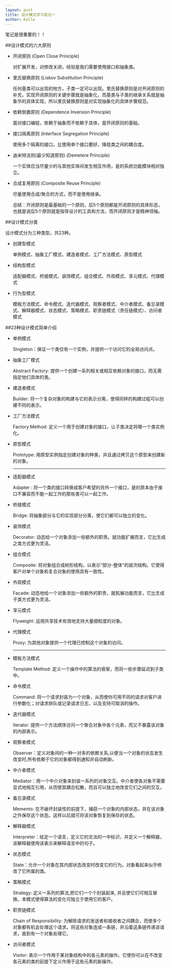 ```yaml
---
layout: post
title: 设计模式学习笔记一
author: Kalle
---
```


笔记是很重要的！！

##设计模式的六大原则

- 开闭原则 (Open Close Principle)

  对扩展开发，对修改关闭，经验是我们需要使用接口和抽象类。

- 里氏替换原则 (Liskov Substitution Principle)

  任何基类可以出现的地方，子类一定可以出现。里氏替换原则是对开闭原则的补充，实现开闭原则的关键步骤就是抽象化，而基类与子类的继承关系就是抽象华的具体实现，所以里氏替换原则是对实现抽象化的具体步骤规范。

- 依赖倒置原则 (Dependence Inversion Principle)

  面对接口编程，依赖于抽象而不依赖于具体，是开闭原则的基础。

- 接口隔离原则 (Interface Segregation Principle)

  使用多个隔离的接口，比使用单个接口要好，降低类之间的耦合度。

- 迪米特法则(最少知道原则) (Demetere Principle)

  一个实体应当尽量少的与其他实体间发生相互作用，是的系统功能模块相对独立。

- 合成复用原则 (Composite Reuse Principle)

  尽量使用合成/聚合的方式，而不是使用继承。

  总结：开闭原则是最基础的一个原则，后5个原则都是开闭原则的具体形态，也就是说后5个原则就是指导设计的工具和方法，而开闭原则才是精神领袖。

##设计模式分类

设计模式分为三种类型，共23种。
* 创建型模式


  单例模式、抽象工厂模式、建造者模式、工厂方法模式、原型模式

* 结构型模式

  适配器模式、桥接模式、装饰模式、组合模式、外观模式、享元模式、代理模式

* 行为型模式

  模板方法模式、命令模式、迭代器模式、观察者模式、中介者模式、备忘录模式、解释器模式、状态模式、策略模式、职责链模式（责任链模式）、访问者模式

##23种设计模式简单介绍

* 单例模式

  Singleton：保证一个类仅有一个实例，并提供一个访问它的全局访问点。

* 抽象工厂模式

  Abstract Factory: 提供一个创建一系列相关或相互依赖对象的接口，而无需指定他们具体的类。

* 建造者模式

  Builder: 将一个复杂对象的构建与它的表示分离，使得同样的构建过程可以创建不同的表示。

* 工厂方法模式

  Factory Method: 定义一个用于创建对象的接口，让子类决定将哪一个类实例化。

* 原型模式

  Prototype: 用原型实例指定创建对象的种类，并且通过拷贝这个原型来创建新的对象。

  ---

* 适配器模式

  Adapter : 将一个类的接口转换成客户希望的另外一个接口，是的原本由于接口不兼容而不能一起工作的那些类可以一起工作。

* 桥接模式

  Bridge: 将抽象部分与它的实现部分分离，使它们都可以独立的变化。

* 装饰模式

  Decorator: 动态给一个对象添加一些额外的职责。就功能扩展而言，它比生成之类方式更为灵活。

* 组合模式

  Composite: 将对象组合成树形结构，以表示“部分-整体”的层次结构。它使得客户对单个对象和复合对象的使用具有一致性。

* 外观模式

  Facade: 动态地给一个对象添加一些额外的职责，就拓展功能而言，它比生成子类方式更为灵活。

* 享元模式

  Flyweight: 运用共享技术有效地支持大量细粒度的对象。

* 代理模式

  Proxy: 为其他对象提供一个代理已控制这个对象的访问。

  ***

* 模板方法模式

  Template Method: 定义一个操作中的算法的骨架，而将一些步骤延迟到子类中。

* 命令模式

  Command: 将一个请求封装为一个对象，从而使你可用不同的请求对客户进行参数化；对请求排队或记录请求日志，以及支持可取消的操作。

* 迭代器模式

  Iterator: 提供一个方法顺序访问一个聚合对象中各个元素，而又不暴露该对象的内部表示。

* 观察者模式

  Observer：定义对象间的一种一对多的依赖关系,以便当一个对象的状态发生改变时,所有依赖于它的对象都得到通知并自动刷新。

* 中介者模式

  Mediator：用一个中介对象来封装一系列的对象交互。中介者使各对象不需要显式地相互引用，从而使其耦合松散，而且可以独立地改变它们之间的交互。

* 备忘录模式

  Memento: 在不破坏封装性的前提下，捕获一个对象的内部状态，并在该对象之外保存这个状态。这样以后就可将该对象恢复到保存的状态。

* 解释器模式

  Interpreter：给定一个语言，定义它的文法的一中标识，并定义一个解释器，该解释器使用该表示来解释语言中的句子。

* 状态模式

  State：允许一个对象在其内部状态改变时改变它的行为。对象看起来似乎修改了它所属的类。

* 策略模式

  Strategy: 定义一系列的算法,把它们一个个封装起来, 并且使它们可相互替换。本模式使得算法的变化可独立于使用它的客户。

* 职责链模式

  Chain of Responsibility: 为解除请求的发送者和接收者之间耦合，而使多个对象都有机会处理这个请求。将这些对象连成一条链，并沿着这条链传递该请求，直到有一个对象处理它。

* 访问者模式

  Visitor: 表示一个作用于某对象结构中的各元素的操作。它使你可以在不改变各元素的类的前提下定义作用于这些元素的新操作。